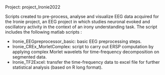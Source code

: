 Project: project_Ironie2022

Scripts created to pre-process, analyse and visualize EEG data acquired for the Ironie project, an EEG project in which studies neuronal evoked and oscillatory activity in the context of an irony understanding task. The script includes the following matlab scripts :
- Ironie_EEGpreprocessor_basic: basic EEG preprocessing steps.
- Ironie_CREx_MorletComplex: script to carry out ERSP computation by applying complex Morlet wavelets for time-frequency decomposition on segmented data.
- Ironie_TF2Excel: transfer the time-frequency data to excel file for further statistical analysis (based on R long format).
